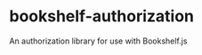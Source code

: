 bookshelf-authorization
=======================

An authorization library for use with Bookshelf.js
